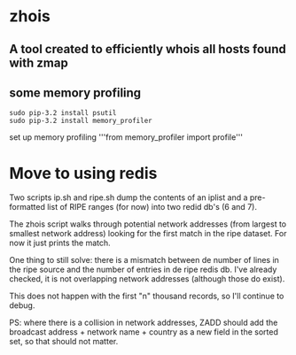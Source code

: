 # zhois
## A tool created to efficiently whois all hosts found with zmap


## some memory profiling

	sudo pip-3.2 install psutil
	sudo pip-3.2 install memory_profiler

set up memory profiling '''from memory_profiler import profile'''

# Move to using redis

Two scripts ip.sh and ripe.sh dump the contents of an iplist and a pre-formatted list of RIPE ranges (for now) into two redid db's (6 and 7).

The zhois script walks through potential network addresses (from largest to smallest network address) looking for the first match in the ripe dataset.
For now it just prints the match.

One thing to still solve: there is a mismatch between de number of lines in the ripe source and the number of entries in de ripe redis db. I've already checked, it is not overlapping network addresses (although those do exist).

This does not happen with the first "n" thousand records, so I'll continue to debug. 

PS: where there is a collision in network addresses, ZADD should add the broadcast address + network name + country as a new field in the sorted set, so that should not matter.